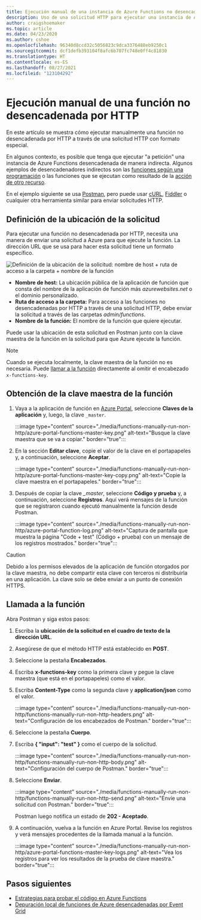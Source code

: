 ```yaml
---
title: Ejecución manual de una instancia de Azure Functions no desencadenada por HTTP
description: Uso de una solicitud HTTP para ejecutar una instancia de Azure Functions no desencadenada por HTTP
author: craigshoemaker
ms.topic: article
ms.date: 04/23/2020
ms.author: cshoe
ms.openlocfilehash: 96340d8ccd32c5056823c9dca3376488eb9250c1
ms.sourcegitcommit: dcf1defb393104f8afc6b707fc748e0ff4c81830
ms.translationtype: HT
ms.contentlocale: es-ES
ms.lasthandoff: 08/27/2021
ms.locfileid: "123104292"
---
```

# <a name="manually-run-a-non-http-triggered-function"></a>Ejecución manual de una función no desencadenada por HTTP

En este artículo se muestra cómo ejecutar manualmente una función no desencadenada por HTTP a través de una solicitud HTTP con formato especial.

En algunos contexto, es posible que tenga que ejecutar "a petición" una instancia de Azure Functions desencadenada de manera indirecta.  Algunos ejemplos de desencadenadores indirectos son las [funciones según una programación](./functions-create-scheduled-function.md) o las funciones que se ejecutan como resultado de la [acción de otro recurso](./functions-create-storage-blob-triggered-function.md). 

En el ejemplo siguiente se usa [Postman](https://www.getpostman.com/), pero puede usar [cURL](https://curl.haxx.se/), [Fiddler](https://www.telerik.com/fiddler) o cualquier otra herramienta similar para enviar solicitudes HTTP.

## <a name="define-the-request-location"></a>Definición de la ubicación de la solicitud

Para ejecutar una función no desencadenada por HTTP, necesita una manera de enviar una solicitud a Azure para que ejecute la función. La dirección URL que se usa para hacer esta solicitud tiene un formato específico.

![Definición de la ubicación de la solicitud: nombre de host + ruta de acceso a la carpeta + nombre de la función](./media/functions-manually-run-non-http/azure-functions-admin-url-anatomy.png)

- **Nombre de host:** La ubicación pública de la aplicación de función que consta del nombre de la aplicación de función más *azurewebsites.net* o el dominio personalizado.
- **Ruta de acceso a la carpeta:** Para acceso a las funciones no desencadenadas por HTTP a través de una solicitud HTTP, debe enviar la solicitud a través de las carpetas *admin/functions*.
- **Nombre de la función:** El nombre de la función que quiere ejecutar.

Puede usar la ubicación de esta solicitud en Postman junto con la clave maestra de la función en la solicitud para que Azure ejecute la función.

> [!NOTE]
> Cuando se ejecuta localmente, la clave maestra de la función no es necesaria. Puede [llamar a la función](#call-the-function) directamente al omitir el encabezado `x-functions-key`.

## <a name="get-the-functions-master-key"></a>Obtención de la clave maestra de la función

1. Vaya a la aplicación de función en [Azure Portal](https://portal.azure.com), seleccione **Claves de la aplicación** y, luego, la clave `_master`. 

    :::image type="content" source="./media/functions-manually-run-non-http/azure-portal-functions-master-key.png" alt-text="Busque la clave maestra que se va a copiar." border="true":::

1. En la sección **Editar clave**, copie el valor de la clave en el portapapeles y, a continuación, seleccione **Aceptar**.

    :::image type="content" source="./media/functions-manually-run-non-http/azure-portal-functions-master-key-copy.png" alt-text="Copie la clave maestra en el portapapeles." border="true":::

1. Después de copiar la clave *_master*, seleccione **Código y prueba** y, a continuación, seleccione **Registros**. Aquí verá mensajes de la función que se registraron cuando ejecutó manualmente la función desde Postman.

    :::image type="content" source="./media/functions-manually-run-non-http/azure-portal-function-log.png" alt-text="Captura de pantalla que muestra la página &quot;Code + test&quot; (Código + prueba) con un mensaje de los registros mostrados." border="true":::

> [!CAUTION]  
> Debido a los permisos elevados de la aplicación de función otorgados por la clave maestra, no debe compartir esta clave con terceros ni distribuirla en una aplicación. La clave solo se debe enviar a un punto de conexión HTTPS.

## <a name="call-the-function"></a>Llamada a la función

Abra Postman y siga estos pasos:

1. Escriba la **ubicación de la solicitud en el cuadro de texto de la dirección URL**.
1. Asegúrese de que el método HTTP está establecido en **POST**.
1. Seleccione la pestaña **Encabezados**.
1. Escriba **x-functions-key** como la primera clave y pegue la clave maestra (que está en el portapapeles) como el valor.
1. Escriba **Content-Type** como la segunda clave y **application/json** como el valor.

    :::image type="content" source="./media/functions-manually-run-non-http/functions-manually-run-non-http-headers.png" alt-text="Configuración de los encabezados de Postman." border="true":::

1. Seleccione la pestaña **Cuerpo**.
1. Escriba **{ "input": "test" }** como el cuerpo de la solicitud.

    :::image type="content" source="./media/functions-manually-run-non-http/functions-manually-run-non-http-body.png" alt-text="Configuración del cuerpo de Postman." border="true":::

1. Seleccione **Enviar**.
        
    :::image type="content" source="./media/functions-manually-run-non-http/functions-manually-run-non-http-send.png" alt-text="Envíe una solicitud con Postman." border="true":::

    Postman luego notifica un estado de **202 - Aceptado**.

1. A continuación, vuelva a la función en Azure Portal. Revise los registros y verá mensajes procedentes de la llamada manual a la función.

    :::image type="content" source="./media/functions-manually-run-non-http/azure-portal-functions-master-key-logs.png" alt-text="Vea los registros para ver los resultados de la prueba de clave maestra." border="true":::

## <a name="next-steps"></a>Pasos siguientes

- [Estrategias para probar el código en Azure Functions](./functions-test-a-function.md)
- [Depuración local de funciones de Azure desencadenadas por Event Grid](./functions-debug-event-grid-trigger-local.md)
